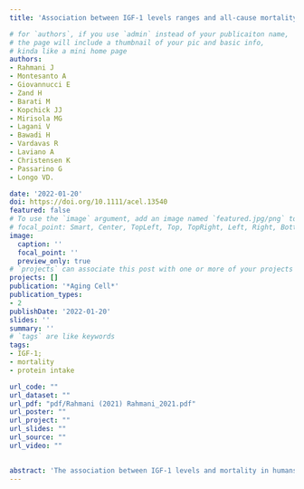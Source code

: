 ```yaml
---
title: 'Association between IGF-1 levels ranges and all-cause mortality: A meta-analysis'

# for `authors`, if you use `admin` instead of your publicaiton name,
# the page will include a thumbnail of your pic and basic info,
# kinda like a mini home page
authors:
- Rahmani J
- Montesanto A
- Giovannucci E
- Zand H
- Barati M
- Kopchick JJ
- Mirisola MG
- Lagani V
- Bawadi H
- Vardavas R
- Laviano A
- Christensen K
- Passarino G
- Longo VD. 

date: '2022-01-20'
doi: https://doi.org/10.1111/acel.13540
featured: false
# To use the `image` argument, add an image named `featured.jpg/png` to your page's folder.
# focal_point: Smart, Center, TopLeft, Top, TopRight, Left, Right, BottomLeft, Bottom, BottomRight.
image:
  caption: ''
  focal_point: ''
  preview_only: true
# `projects` can associate this post with one or more of your projects
projects: []
publication: '*Aging Cell*'
publication_types:
- 2
publishDate: '2022-01-20'
slides: ''
summary: ''
# `tags` are like keywords
tags:
- IGF-1; 
- mortality
- protein intake

url_code: ""
url_dataset: ""
url_pdf: "pdf/Rahmani (2021) Rahmani_2021.pdf"
url_poster: ""
url_project: ""
url_slides: ""
url_source: ""
url_video: ""

    
abstract: 'The association between IGF-1 levels and mortality in humans is complex with low levels being associated with both low and high mortality. The present meta-analysis investigates this complex relationship between IGF-1 and all-cause mortality in prospective cohort studies. A systematic literature search was conducted in PubMed/MEDLINE, Scopus, and Cochrane Library up to September 2019. Published studies were eligible for the meta-analysis if they had a prospective cohort design, a hazard ratio (HR) and 95% confidence interval (CI) for two or more categories of IGF-1 and were conducted among adults. A random-effects model with a restricted maximum likelihood heterogeneity variance estimator was used to find combined HRs for all-cause mortality. Nineteen studies involving 30,876 participants were included. Meta-analysis of the 19 eligible studies showed that with respect to the low IGF-1 category, higher IGF-1 was not associated with increased risk of all-cause mortality (HR = 0.84, 95% CI = 0.68-1.05). Dose-response analysis revealed a U-shaped relation between IGF-1 and mortality HR. Pooled results comparing low vs. middle IGF-1 showed a significant increase of all-cause mortality (HR = 1.33, 95% CI = 1.14-1.57), as well as comparing high vs. middle IGF-1 categories (HR = 1.23, 95% CI = 1.06-1.44). Finally, we provide data on the association between IGF-1 levels and the intake of proteins, carbohydrates, certain vitamins/minerals, and specific foods. Both high and low levels of IGF-1 increase mortality risk, with a specific 120-160 ng/ml range being associated with the lowest mortality. These findings can explain the apparent controversy related to the association between IGF-1 levels and mortality.'
---
```


